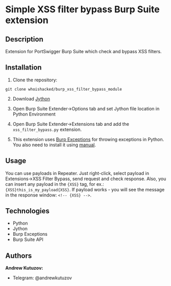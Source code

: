 # Simple XSS filter bypass Burp Suite extension
## Description
Extension for PortSwigger Burp Suite which check and bypass XSS filters.

## Installation
1. Clone the repository:
```
git clone whoishacked/burp_xss_filter_bypass_module
```

2. Download [Jython](https://www.jython.org/)

3. Open Burp Suite Extender->Options tab and set Jython file location in Python Environment

4. Open Burp Suite Extender->Extensions tab and add the `xss_filter_bypass.py` extension.

5. This extension uses [Burp Exceptions](https://github.com/securityMB/burp-exceptions/)
for throwing exceptions in Python. You also need to install it using [manual](https://github.com/securityMB/burp-exceptions/blob/master/exceptions_fix.py).

## Usage

You can use payloads in Repeater. Just right-click, select payload
in Extensions->XSS Filter Bypass, send request and check response. Also, you can
insert any payload in the `{XSS}` tag, for ex.: `{XSS}this_is_my_payload{XSS}`. 
If payload works - you will see the message in the response window: `<!-- {XSS} -->`. 

## Technologies
- Python
- Jython
- Burp Exceptions
- Burp Suite API

## Authors
**Andrew Kutuzov:**
- Telegram: @andrewkutuzov
